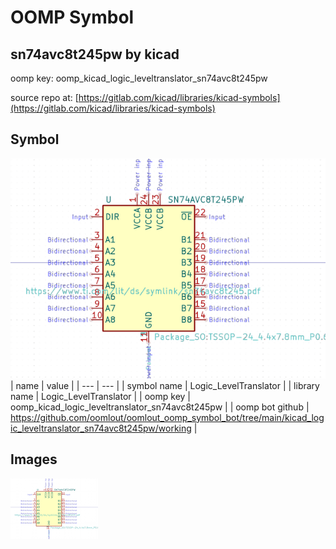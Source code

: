 # OOMP Symbol  
## sn74avc8t245pw  by kicad  
  
oomp key: oomp_kicad_logic_leveltranslator_sn74avc8t245pw  
  
source repo at: [https://gitlab.com/kicad/libraries/kicad-symbols](https://gitlab.com/kicad/libraries/kicad-symbols)  
## Symbol  
  
[![working.png](working_600.png)](working.png)  
| name | value | 
| --- | --- | 
| symbol name | Logic_LevelTranslator | 
| library name | Logic_LevelTranslator | 
| oomp key | oomp_kicad_logic_leveltranslator_sn74avc8t245pw | 
| oomp bot github | https://github.com/oomlout/oomlout_oomp_symbol_bot/tree/main/kicad_logic_leveltranslator_sn74avc8t245pw/working | 
## Images  
  
[![working.png](working_140.png)](working.png)  
